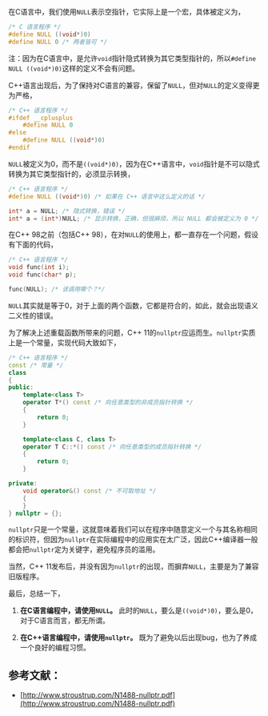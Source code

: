 在C语言中，我们使用`NULL`表示空指针，它实际上是一个宏，具体被定义为，

```c
/* C 语言程序 */
#define NULL ((void*)0)
#define NULL 0 /* 两者皆可 */
```

注：因为在C语言中，是允许`void`指针隐式转换为其它类型指针的，所以`#define NULL ((void*)0)`这样的定义不会有问题。

C++语言出现后，为了保持对C语言的兼容，保留了`NULL`，但对`NULL`的定义变得更为严格，

```c++
/* C++ 语言程序 */
#ifdef __cplusplus
    #define NULL 0
#else
    #define NULL ((void*)0)
#endif
```

`NULL`被定义为0，而不是`((void*)0)`，因为在C++语言中，`void`指针是不可以隐式转换为其它类型指针的，必须显示转换，

```c++
/* C++ 语言程序 */
#define NULL ((void*)0) /* 如果在 C++ 语言中这么定义的话 */

int* a = NULL; /* 隐式转换，错误 */
int* a = (int*)NULL; /* 显示转换，正确，但很麻烦，所以 NULL 都会被定义为 0 */
```

在C++ 98之前（包括C++ 98），在对`NULL`的使用上，都一直存在一个问题，假设有下面的代码，

```c++
/* C++ 语言程序 */
void func(int i);
void func(char* p);

func(NULL); /* 该调用哪个？*/
```

`NULL`其实就是等于0，对于上面的两个函数，它都是符合的，如此，就会出现语义二义性的错误。

为了解决上述重载函数所带来的问题，C++ 11的`nullptr`应运而生。`nullptr`实质上是一个常量，实现代码大致如下，

```c++
/* C++ 语言程序 */
const /* 常量 */
class
{
public:
	template<class T>
	operator T*() const /* 向任意类型的非成员指针转换 */
	{
		return 0;
	}

	template<class C, class T>
	operator T C::*() const /* 向任意类型的成员指针转换 */
	{
		return 0;
	}

private:
	void operator&() const /* 不可取地址 */
	{
	}
} nullptr = {};
```

`nullptr`只是一个常量，这就意味着我们可以在程序中随意定义一个与其名称相同的标识符，但因为`nullptr`在实际编程中的应用实在太广泛，因此C++编译器一般都会把`nullptr`定为关键字，避免程序员的滥用。

当然，C++ 11发布后，并没有因为`nullptr`的出现，而摒弃`NULL`，主要是为了兼容旧版程序。

最后，总结一下，

1. **在C语言编程中，请使用`NULL`。** 此时的`NULL`，要么是`((void*)0)`，要么是0，对于C语言而言，都无所谓。

2. **在C++语言编程中，请使用`nullptr`。** 既为了避免以后出现bug，也为了养成一个良好的编程习惯。

## 参考文献：

- [http://www.stroustrup.com/N1488-nullptr.pdf](http://www.stroustrup.com/N1488-nullptr.pdf)
